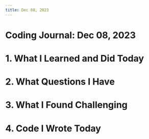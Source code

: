 ```yaml
---
title: Dec 08, 2023
---
```


# Coding Journal: Dec 08, 2023

# 1. What I Learned and Did Today


# 2. What Questions I Have


# 3. What I Found Challenging


# 4. Code I Wrote Today